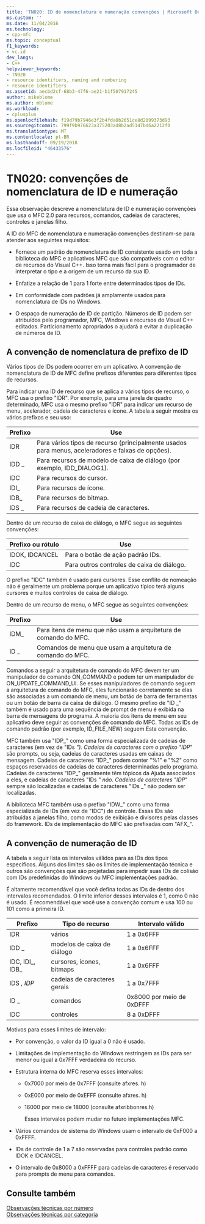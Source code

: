 ```yaml
---
title: 'TN020: ID de nomenclatura e numeração convenções | Microsoft Docs'
ms.custom: ''
ms.date: 11/04/2016
ms.technology:
- cpp-mfc
ms.topic: conceptual
f1_keywords:
- vc.id
dev_langs:
- C++
helpviewer_keywords:
- TN020
- resource identifiers, naming and numbering
- resource identifiers
ms.assetid: aecbd2cf-68b3-47f6-ae21-b1f507917245
author: mikeblome
ms.author: mblome
ms.workload:
- cplusplus
ms.openlocfilehash: f19d79b7946e3f2b4fda0b2651ce8d2099373d93
ms.sourcegitcommit: 799f9b976623a375203ad8b2ad5147bd6a2212f0
ms.translationtype: MT
ms.contentlocale: pt-BR
ms.lasthandoff: 09/19/2018
ms.locfileid: "46433576"
---
```

# <a name="tn020-id-naming-and-numbering-conventions"></a>TN020: convenções de nomenclatura de ID e numeração

Essa observação descreve a nomenclatura de ID e numeração convenções que usa o MFC 2.0 para recursos, comandos, cadeias de caracteres, controles e janelas filho.

A ID do MFC de nomenclatura e numeração convenções destinam-se para atender aos seguintes requisitos:

- Fornece um padrão de nomenclatura de ID consistente usado em toda a biblioteca do MFC e aplicativos MFC que são compatíveis com o editor de recursos do Visual C++. Isso torna mais fácil para o programador de interpretar o tipo e a origem de um recurso da sua ID.

- Enfatize a relação de 1 para 1 forte entre determinados tipos de IDs.

- Em conformidade com padrões já amplamente usados para nomenclatura de IDs no Windows.

- O espaço de numeração de ID de partição. Números de ID podem ser atribuídos pelo programador, MFC, Windows e recursos do Visual C++ editados. Particionamento apropriados o ajudará a evitar a duplicação de números de ID.

## <a name="the-id-prefix-naming-convention"></a>A convenção de nomenclatura de prefixo de ID

Vários tipos de IDs podem ocorrer em um aplicativo. A convenção de nomenclatura de ID de MFC define prefixos diferentes para diferentes tipos de recursos.

Para indicar uma ID de recurso que se aplica a vários tipos de recurso, o MFC usa o prefixo "IDR". Por exemplo, para uma janela de quadro determinado, MFC usa o mesmo prefixo "IDR" para indicar um recurso de menu, acelerador, cadeia de caracteres e ícone. A tabela a seguir mostra os vários prefixos e seu uso:

|Prefixo|Use|
|------------|---------|
|IDR|Para vários tipos de recurso (principalmente usados para menus, aceleradores e faixas de opções).|
|IDD _|Para recursos de modelo de caixa de diálogo (por exemplo, IDD_DIALOG1).|
|IDC|Para recursos do cursor.|
|IDI_|Para recursos de ícone.|
|IDB_|Para recursos do bitmap.|
|IDS _|Para recursos de cadeia de caracteres.|

Dentro de um recurso de caixa de diálogo, o MFC segue as seguintes convenções:

|Prefixo ou rótulo|Use|
|---------------------|---------|
|IDOK, IDCANCEL|Para o botão de ação padrão IDs.|
|IDC|Para outros controles de caixa de diálogo.|

O prefixo "IDC" também é usado para cursores. Esse conflito de nomeação não é geralmente um problema porque um aplicativo típico terá alguns cursores e muitos controles de caixa de diálogo.

Dentro de um recurso de menu, o MFC segue as seguintes convenções:

|Prefixo|Use|
|------------|---------|
|IDM_|Para itens de menu que não usam a arquitetura de comando do MFC.|
|ID _|Comandos de menu que usam a arquitetura de comando do MFC.|

Comandos a seguir a arquitetura de comando do MFC devem ter um manipulador de comando ON_COMMAND e podem ter um manipulador de ON_UPDATE_COMMAND_UI. Se esses manipuladores de comando seguem a arquitetura de comando do MFC, eles funcionarão corretamente se elas são associadas a um comando de menu, um botão de barra de ferramentas ou um botão de barra da caixa de diálogo. O mesmo prefixo de "ID _" também é usado para uma sequência de prompt de menu é exibida na barra de mensagens do programa. A maioria dos itens de menu em seu aplicativo deve seguir as convenções de comando do MFC. Todas as IDs de comando padrão (por exemplo, ID_FILE_NEW) seguem Esta convenção.

MFC também usa "IDP_" como uma forma especializada de cadeias de caracteres (em vez de "IDs _"). Cadeias de caracteres com o prefixo "IDP_" são prompts, ou seja, cadeias de caracteres usadas em caixas de mensagem. Cadeias de caracteres "IDP_" podem conter "%1" e "%2" como espaços reservados de cadeias de caracteres determinadas pelo programa. Cadeias de caracteres "IDP_" geralmente têm tópicos da Ajuda associados a eles, e cadeias de caracteres "IDs _" não. Cadeias de caracteres "IDP_" sempre são localizadas e cadeias de caracteres "IDs _" não podem ser localizadas.

A biblioteca MFC também usa o prefixo "IDW_" como uma forma especializada de IDs (em vez de "IDC") de controle. Essas IDs são atribuídas a janelas filho, como modos de exibição e divisores pelas classes do framework. IDs de implementação do MFC são prefixadas com "AFX_".

## <a name="the-id-numbering-convention"></a>A convenção de numeração de ID

A tabela a seguir lista os intervalos válidos para as IDs dos tipos específicos. Alguns dos limites são os limites de implementação técnica e outros são convenções que são projetadas para impedir suas IDs de colisão com IDs predefinidas do Windows ou MFC implementações padrão.

É altamente recomendável que você defina todas as IDs de dentro dos intervalos recomendados. O limite inferior desses intervalos é 1, como 0 não é usado. É recomendável que você use a convenção comum e usa 100 ou 101 como a primeira ID.

|Prefixo|Tipo de recurso|Intervalo válido|
|------------|-------------------|-----------------|
|IDR|vários|1 a 0x6FFF|
|IDD _|modelos de caixa de diálogo|1 a 0x6FFF|
|IDC, IDI_, IDB_|cursores, ícones, bitmaps|1 a 0x6FFF|
|IDS _, IDP_|cadeias de caracteres gerais|1 a 0x7FFF|
|ID _|comandos|0x8000 por meio de 0xDFFF|
|IDC|controles|8 a 0xDFFF|

Motivos para esses limites de intervalo:

- Por convenção, o valor da ID igual a 0 não é usado.

- Limitações de implementação do Windows restringem as IDs para ser menor ou igual a 0x7FFF verdadeira do recurso.

- Estrutura interna do MFC reserva esses intervalos:

   - 0x7000 por meio de 0x7FFF (consulte afxres. h)

   - 0xE000 por meio de 0xEFFF (consulte afxres. h)

   - 16000 por meio de 18000 (consulte afxribbonres.h)

     Esses intervalos podem mudar no futuro implementações MFC.

- Vários comandos de sistema do Windows usam o intervalo de 0xF000 a 0xFFFF.

- IDs de controle de 1 a 7 são reservadas para controles padrão como IDOK e IDCANCEL.

- O intervalo de 0x8000 a 0xFFFF para cadeias de caracteres é reservado para prompts de menu para comandos.

## <a name="see-also"></a>Consulte também

[Observações técnicas por número](../mfc/technical-notes-by-number.md)<br/>
[Observações técnicas por categoria](../mfc/technical-notes-by-category.md)

